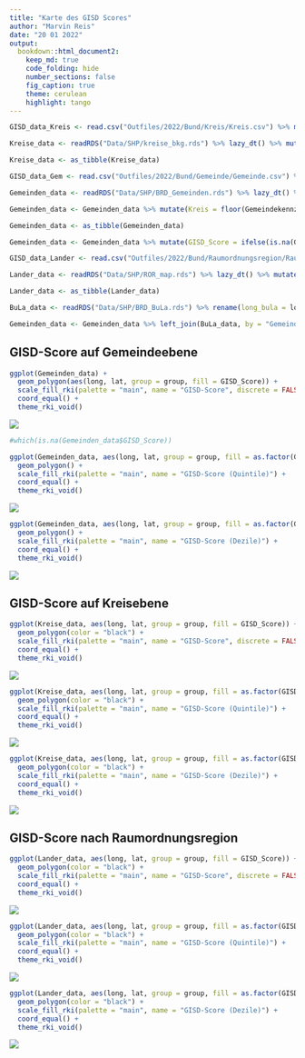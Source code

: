 ```yaml
---
title: "Karte des GISD Scores"
author: "Marvin Reis"
date: "20 01 2022"
output:
  bookdown::html_document2:
    keep_md: true
    code_folding: hide
    number_sections: false
    fig_caption: true
    theme: cerulean
    highlight: tango
---
```





```r
GISD_data_Kreis <- read.csv("Outfiles/2022/Bund/Kreis/Kreis.csv") %>% mutate(Kreis = Kreiskennziffer) %>% select(Kreis, GISD_Score, GISD_5, GISD_10) %>% distinct(Kreis, .keep_all = TRUE) %>% unique() %>% lazy_dt()

Kreise_data <- readRDS("Data/SHP/kreise_bkg.rds") %>% lazy_dt() %>% mutate(Kreis = as.numeric(id)) %>% select(-id) %>% left_join(GISD_data_Kreis, by = "Kreis") %>% lazy_dt()

Kreise_data <- as_tibble(Kreise_data)

GISD_data_Gem <- read.csv("Outfiles/2022/Bund/Gemeinde/Gemeinde.csv") %>% select(Gemeindekennziffer, GISD_Score, GISD_5, GISD_10) %>% distinct(Gemeindekennziffer, .keep_all = TRUE) %>% unique() %>% lazy_dt()

Gemeinden_data <- readRDS("Data/SHP/BRD_Gemeinden.rds") %>% lazy_dt() %>% mutate(Gemeindekennziffer = as.numeric(id)) %>% select(-id) %>% left_join(GISD_data_Gem, by = "Gemeindekennziffer") %>% lazy_dt()

Gemeinden_data <- Gemeinden_data %>% mutate(Kreis = floor(Gemeindekennziffer / 1000)) %>% left_join(GISD_data_Kreis, by = "Kreis")

Gemeinden_data <- as_tibble(Gemeinden_data)

Gemeinden_data <- Gemeinden_data %>% mutate(GISD_Score = ifelse(is.na(GISD_Score.x) == TRUE, GISD_Score.y, GISD_Score.x), GISD_5 = ifelse(is.na(GISD_5.x) == TRUE, GISD_5.y, GISD_5.x), GISD_10 = ifelse(is.na(GISD_10.x) == TRUE, GISD_10.y, GISD_10.x)) %>% select(-GISD_Score.x, -GISD_Score.y, -GISD_5.x, -GISD_5.y, -GISD_10.x, -GISD_10.y)

GISD_data_Lander <- read.csv("Outfiles/2022/Bund/Raumordnungsregion/Raumordnungsregion.csv") %>% mutate(ROR_id = Raumordnungsregion.Nr) %>%  select(ROR_id, GISD_Score, GISD_5, GISD_10) %>% distinct(ROR_id, .keep_all = TRUE) %>% unique() %>% lazy_dt()

Lander_data <- readRDS("Data/SHP/ROR_map.rds") %>% lazy_dt() %>% mutate(ROR_id = as.numeric(id)) %>% select(-id) %>% left_join(GISD_data_Lander, by = "ROR_id") %>% lazy_dt()

Lander_data <- as_tibble(Lander_data)

BuLa_data <- readRDS("Data/SHP/BRD_BuLa.rds") %>% rename(long_bula = long, lat_bula = lat, group_bula = group) %>% mutate(Gemeindekennziffer = as.numeric(id)) %>% select(Gemeindekennziffer, long_bula, lat_bula, group_bula)

Gemeinden_data <- Gemeinden_data %>% left_join(BuLa_data, by = "Gemeindekennziffer")
```


## GISD-Score auf Gemeindeebene

```r
ggplot(Gemeinden_data) +
  geom_polygon(aes(long, lat, group = group, fill = GISD_Score)) +
  scale_fill_rki(palette = "main", name = "GISD-Score", discrete = FALSE) +
  coord_equal() +
  theme_rki_void()
```

![](Score_Karte_2019_files/figure-html/unnamed-chunk-2-1.png)<!-- -->

```r
#which(is.na(Gemeinden_data$GISD_Score))
```


```r
ggplot(Gemeinden_data, aes(long, lat, group = group, fill = as.factor(GISD_5))) +
  geom_polygon() +
  scale_fill_rki(palette = "main", name = "GISD-Score (Quintile)") +
  coord_equal() +
  theme_rki_void()
```

![](Score_Karte_2019_files/figure-html/unnamed-chunk-3-1.png)<!-- -->


```r
ggplot(Gemeinden_data, aes(long, lat, group = group, fill = as.factor(GISD_10))) +
  geom_polygon() +
  scale_fill_rki(palette = "main", name = "GISD-Score (Dezile)") +
  coord_equal() +
  theme_rki_void()
```

![](Score_Karte_2019_files/figure-html/unnamed-chunk-4-1.png)<!-- -->

## GISD-Score auf Kreisebene

```r
ggplot(Kreise_data, aes(long, lat, group = group, fill = GISD_Score)) +
  geom_polygon(color = "black") +
  scale_fill_rki(palette = "main", name = "GISD-Score", discrete = FALSE) +
  coord_equal() +
  theme_rki_void()
```

![](Score_Karte_2019_files/figure-html/unnamed-chunk-5-1.png)<!-- -->


```r
ggplot(Kreise_data, aes(long, lat, group = group, fill = as.factor(GISD_5))) +
  geom_polygon(color = "black") +
  scale_fill_rki(palette = "main", name = "GISD-Score (Quintile)") +
  coord_equal() +
  theme_rki_void()
```

![](Score_Karte_2019_files/figure-html/unnamed-chunk-6-1.png)<!-- -->


```r
ggplot(Kreise_data, aes(long, lat, group = group, fill = as.factor(GISD_10))) +
  geom_polygon(color = "black") +
  scale_fill_rki(palette = "main", name = "GISD-Score (Dezile)") +
  coord_equal() +
  theme_rki_void()
```

![](Score_Karte_2019_files/figure-html/unnamed-chunk-7-1.png)<!-- -->

## GISD-Score nach Raumordnungsregion

```r
ggplot(Lander_data, aes(long, lat, group = group, fill = GISD_Score)) +
  geom_polygon(color = "black") +
  scale_fill_rki(palette = "main", name = "GISD-Score", discrete = FALSE) +
  coord_equal() +
  theme_rki_void()
```

![](Score_Karte_2019_files/figure-html/unnamed-chunk-8-1.png)<!-- -->


```r
ggplot(Lander_data, aes(long, lat, group = group, fill = as.factor(GISD_5))) +
  geom_polygon(color = "black") +
  scale_fill_rki(palette = "main", name = "GISD-Score (Quintile)") +
  coord_equal() +
  theme_rki_void()
```

![](Score_Karte_2019_files/figure-html/unnamed-chunk-9-1.png)<!-- -->


```r
ggplot(Lander_data, aes(long, lat, group = group, fill = as.factor(GISD_10))) +
  geom_polygon(color = "black") +
  scale_fill_rki(palette = "main", name = "GISD-Score (Dezile)") +
  coord_equal() +
  theme_rki_void()
```

![](Score_Karte_2019_files/figure-html/unnamed-chunk-10-1.png)<!-- -->
